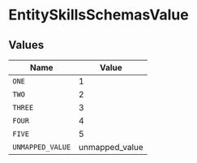 # EntitySkillsSchemasValue


## Values

| Name             | Value            |
| ---------------- | ---------------- |
| `ONE`            | 1                |
| `TWO`            | 2                |
| `THREE`          | 3                |
| `FOUR`           | 4                |
| `FIVE`           | 5                |
| `UNMAPPED_VALUE` | unmapped_value   |